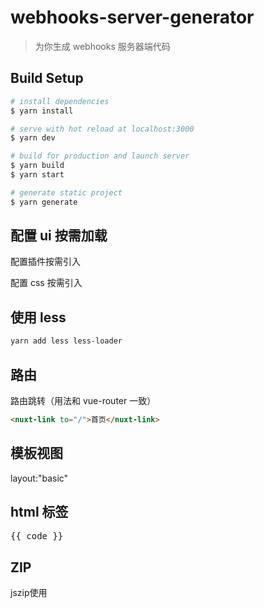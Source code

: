 # webhooks-server-generator

> 为你生成 webhooks 服务器端代码

## Build Setup

```bash
# install dependencies
$ yarn install

# serve with hot reload at localhost:3000
$ yarn dev

# build for production and launch server
$ yarn build
$ yarn start

# generate static project
$ yarn generate
```

## 配置 ui 按需加载

配置插件按需引入

配置 css 按需引入

## 使用 less

```bash
yarn add less less-loader
```

## 路由

路由跳转（用法和 vue-router 一致）

```html
<nuxt-link to="/">首页</nuxt-link>
```

## 模板视图

layout:"basic"

## html 标签

<pre>{{ code }}</pre>

## ZIP

jszip使用